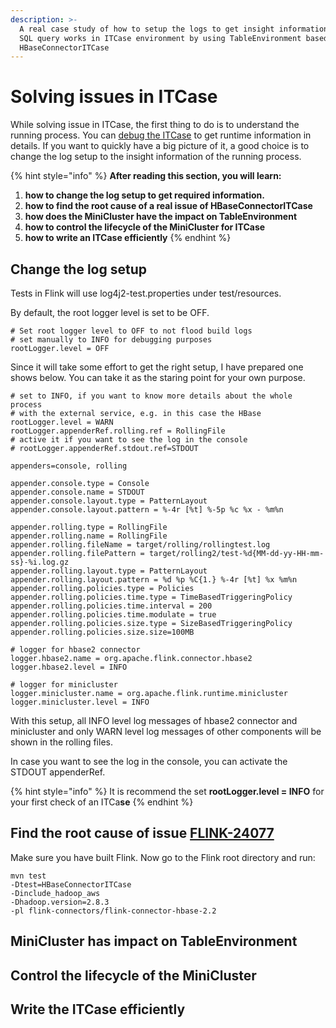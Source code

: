 ```yaml
---
description: >-
  A real case study of how to setup the logs to get insight information of how
  SQL query works in ITCase environment by using TableEnvironment based on
  HBaseConnectorITCase
---
```


# Solving issues in ITCase

While solving issue in ITCase, the first thing to do is to understand the running process. You can [debug the ITCase](debug-flink-itcase.md) to get runtime information in details. If you want to quickly have a big picture of it, a good choice is to change the log setup to the insight information of the running process.

{% hint style="info" %}
**After reading this section, you will learn:**

1. **how to change the log setup to get required information.**
2. **how to find the root cause of a real issue of HBaseConnectorITCase**
3. **how does the MiniCluster have the impact on TableEnvironment**
4. **how to control the lifecycle of the MiniCluster for ITCase**
5. **how to write an ITCase efficiently**
{% endhint %}

## Change the log setup

Tests in Flink will use log4j2-test.properties under test/resources.&#x20;

By default, the root logger level is set to be OFF.

```
# Set root logger level to OFF to not flood build logs
# set manually to INFO for debugging purposes
rootLogger.level = OFF
```

Since it will take some effort to get the right setup, I have prepared one shows below. You can take it as the staring point for your own purpose.

```
# set to INFO, if you want to know more details about the whole process 
# with the external service, e.g. in this case the HBase 
rootLogger.level = WARN
rootLogger.appenderRef.rolling.ref = RollingFile
# active it if you want to see the log in the console
# rootLogger.appenderRef.stdout.ref=STDOUT

appenders=console, rolling

appender.console.type = Console
appender.console.name = STDOUT
appender.console.layout.type = PatternLayout
appender.console.layout.pattern = %-4r [%t] %-5p %c %x - %m%n

appender.rolling.type = RollingFile
appender.rolling.name = RollingFile
appender.rolling.fileName = target/rolling/rollingtest.log
appender.rolling.filePattern = target/rolling2/test-%d{MM-dd-yy-HH-mm-ss}-%i.log.gz
appender.rolling.layout.type = PatternLayout
appender.rolling.layout.pattern = %d %p %C{1.} %-4r [%t] %x %m%n
appender.rolling.policies.type = Policies
appender.rolling.policies.time.type = TimeBasedTriggeringPolicy
appender.rolling.policies.time.interval = 200
appender.rolling.policies.time.modulate = true
appender.rolling.policies.size.type = SizeBasedTriggeringPolicy
appender.rolling.policies.size.size=100MB

# logger for hbase2 connector
logger.hbase2.name = org.apache.flink.connector.hbase2
logger.hbase2.level = INFO

# logger for minicluster
logger.minicluster.name = org.apache.flink.runtime.minicluster
logger.minicluster.level = INFO
```

With this setup, all INFO level log messages of hbase2 connector and minicluster and only WARN level log messages of other components will be shown in the rolling files.&#x20;

In case you want to see the log in the console, you can activate the STDOUT appenderRef.

{% hint style="info" %}
It is recommend the set **rootLogger.level = INFO** for your first check of an ITCa**se**
{% endhint %}

## Find the root cause of issue [FLINK-24077](https://issues.apache.org/jira/browse/FLINK-24077)

Make sure you have built Flink. Now go to the Flink root directory and run:

```
mvn test 
-Dtest=HBaseConnectorITCase 
-Dinclude_hadoop_aws 
-Dhadoop.version=2.8.3 
-pl flink-connectors/flink-connector-hbase-2.2
```











## MiniCluster has impact on TableEnvironment













## Control the lifecycle of the MiniCluster





















## Write the ITCase efficiently



